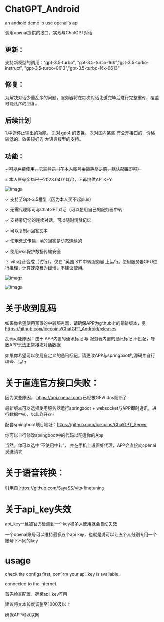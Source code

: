 # ChatGPT_Android
an android demo to use openai's api

调用openai提供的接口，实现与ChatGPT对话

## 更新：
支持新模型的调用："gpt-3.5-turbo", "gpt-3.5-turbo-16k","gpt-3.5-turbo-instruct", "gpt-3.5-turbo-0613","gpt-3.5-turbo-16k-0613"

## 修复：
为解决对话少量乱序的问题，服务器将在每次对话发送完毕后进行完整重传，覆盖可能乱序的回复。

## 后续计划
1.中途停止输出的功能。
2.对 gpt4 的支持。
3.对国内某些 有公开接口的、价格较低的、效果较好的 大语言模型的支持。

## 功能：

<del> ✓可以免费使用，无需登录（在本人账号余额耗尽之前，默认配置即可）</del>

× 本人账号余额已于2023.04.01耗尽，不再提供API KEY

![image](img/1.jpg)

✓ 支持至Gpt-3.5模型（因为本人买不起plus）

✓ 无需代理即可与ChatGPT对话（可以使用自己的服务器中转）

✓ 支持带记忆的连续对话，可以随时清除记忆

✓ 可以复制ai回答文本

✓ 使用流式传输，ai的回答是动态连续的

✓ 使用wss保护数据传输安全

？ vits语音合成（试行）。仅在 “英国 S1” 中转服务器 上运行。使用服务器CPU进行推理，计算速度极为缓慢，不建议使用。

![image](img/config.jpg)


![image](img/com.chat.jpg)

# 关于收到乱码
如果你希望使用预置的中转服务器，请确保APP为github上的最新版本，见 https://github.com/icecoins/ChatGPT_Android/releases

乱码可能原因：由于 APP内置的通讯标记 与 服务器内置的通讯标记 不匹配，导致APP无法正常接收对话数据

如果你希望可以使用自定义的通讯标记，请更改APP与springboot的源码并自行编译、运行

# 关于直连官方接口失败：
因为某些原因， https://api.openai.com 已经被GFW dns阻断了

最新版本可以选择使用服务器运行springboot + websocket与APP即时通讯，进行数据中转，以此绕开sni

配套springboot项目地址：https://github.com/icecoins/ChatGPT_Server

你可以自行修改springboot中的代码以配适你的App

当然，你可以选中“不使用中转”， 并在手机上设置好代理，APP会直接向openai发送请求

# 关于语音转换：
引用自 https://github.com/SayaSS/vits-finetuning

# 关于api_key失效
api_key一旦被官方检测到一个key被多人使用就会自动失效

一个openai账号可以维持最多五个api key，也就是说可以让五个人分别专用一个账号下不同的key

# usage
check the configs first, confirm your api_key is available.

connected to the Internet.

首先检查配置，确保api_key可用

建议将文本长度调整至1000及以上

确保APP可以联网
